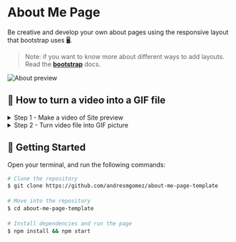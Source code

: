 # About Me Page

Be creative and develop your own about pages using the responsive layout that bootstrap uses 🖥.

> Note: if you want to know more about different ways to add layouts. Read the **[bootstrap](https://getbootstrap.com/docs/5.3/layout/grid/)** docs.

<div align=“left”>
  <img src="https://github.com/andresmgomez/about-me-page-template/blob/main/screenshot/about.gif" alt="About preview" width="600px" />
</div>

## 🎥 How to turn a video into a GIF file

<details>
  <summary>Step 1 - Make a video of Site preview</summary>

  1. If you are using a Mac computer, open **App Store** and search for [Tap Record](https://apps.apple.com/us/app/taprecord-screen-recorder/id1624223891?mt=12) Screen recorder.

  <div align="left">
    <img src="https://github.com/andresmgomez/about-me-page-template/blob/main/screenshot/record/step1.png" alt="Step 1" width="600px" />
  </div>

  2. After installing it, open and choose the **Record Screen** 

  <div align="left">
    <img src="https://github.com/andresmgomez/about-me-page-template/blob/main/screenshot/record/step2.png" alt="Step 2" width="600px" />
  </div>

  3. Then select the recording screen area, and adjust the
  margins

  <div align="left">
    <img src="https://github.com/andresmgomez/about-me-page-template/blob/main/screenshot/record/step3.png" alt="Step 3" width="600px"/>
  </div>

  4. Click the 📂 icon and see if you have a <em>.MP4 video file</em>

</details>


<details>
  <summary>Step 2 - Turn video file into GIF picture</summary>

  1. Go to this site <h4>[Ezgig](https://ezgif.com/video-to-gif)</h4>
  and upload the preview video, by clicking on **Upload video** button.

  <div align="left">
    <img src="https://github.com/andresmgomez/about-me-page-template/blob/main/screenshot/record/step4.png" alt="Step 4" width="600px" />
  </div>

  2. Now, set up the Start time to 0 and the **End time** to <em> 29 seconds or less</em>

  > Note: If you change the size to <em>800 px</em>, the picture is going to take whole width of the screen.
 
  <div align="left">
    <img src="https://github.com/andresmgomez/about-me-page-template/blob/main/screenshot/record/step5.png" alt="Step 5" width="600px" />
  </div>

  3. Wait a few minutes, and then **right click** the image and <em>Save image as </em> the <b>[image-name].gif</b>

  <div align="left">
    <img src="https://github.com/andresmgomez/about-me-page-template/blob/main/screenshot/record/step6.png" alt="Step 6" width="600px" />
  </div>
</details>

## 🚀 Getting Started

Open your terminal, and run the following commands:
```bash
# Clone the repository
$ git clone https://github.com/andresmgomez/about-me-page-template

# Move into the repository
$ cd about-me-page-template

# Install dependencies and run the page
$ npm install && npm start
```
